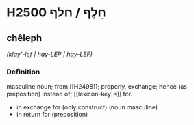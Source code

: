# H2500 חֵלֶף / חלף

## chêleph

_(klay'-lef | hay-LEP | hay-LEF)_

### Definition

masculine noun; from [[H2498]]; properly, exchange; hence (as preposition) instead of; [[lexicon-key|×]] for.

- in exchange for (only construct) (noun masculine)
- in return for (preposition)
